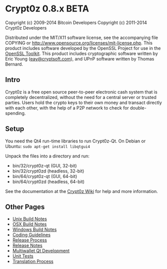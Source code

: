Crypt0z 0.8.x BETA
====================

Copyright (c) 2009-2014 Bitcoin Developers
Copyright (c) 2011-2014 Crypt0z Developers

Distributed under the MIT/X11 software license, see the accompanying
file COPYING or http://www.opensource.org/licenses/mit-license.php.
This product includes software developed by the OpenSSL Project for use in the [OpenSSL Toolkit](http://www.openssl.org/). This product includes
cryptographic software written by Eric Young ([eay@cryptsoft.com](mailto:eay@cryptsoft.com)), and UPnP software written by Thomas Bernard.


Intro
---------------------
Crypt0z is a free open source peer-to-peer electronic cash system that is
completely decentralized, without the need for a central server or trusted
parties.  Users hold the crypto keys to their own money and transact directly
with each other, with the help of a P2P network to check for double-spending.


Setup
---------------------
You need the Qt4 run-time libraries to run Crypt0z-Qt. On Debian or Ubuntu:
	`sudo apt-get install libqtgui4`

Unpack the files into a directory and run:

- bin/32/crypt0z-qt (GUI, 32-bit)
- bin/32/crypt0zd (headless, 32-bit)
- bin/64/crypt0z-qt (GUI, 64-bit)
- bin/64/crypt0zd (headless, 64-bit)

See the documentation at the [Crypt0z Wiki](http://crypt0z.info)
for help and more information.


Other Pages
---------------------
- [Unix Build Notes](build-unix.md)
- [OSX Build Notes](build-osx.md)
- [Windows Build Notes](build-msw.md)
- [Coding Guidelines](coding.md)
- [Release Process](release-process.md)
- [Release Notes](release-notes.md)
- [Multiwallet Qt Development](multiwallet-qt.md)
- [Unit Tests](unit-tests.md)
- [Translation Process](translation_process.md)
